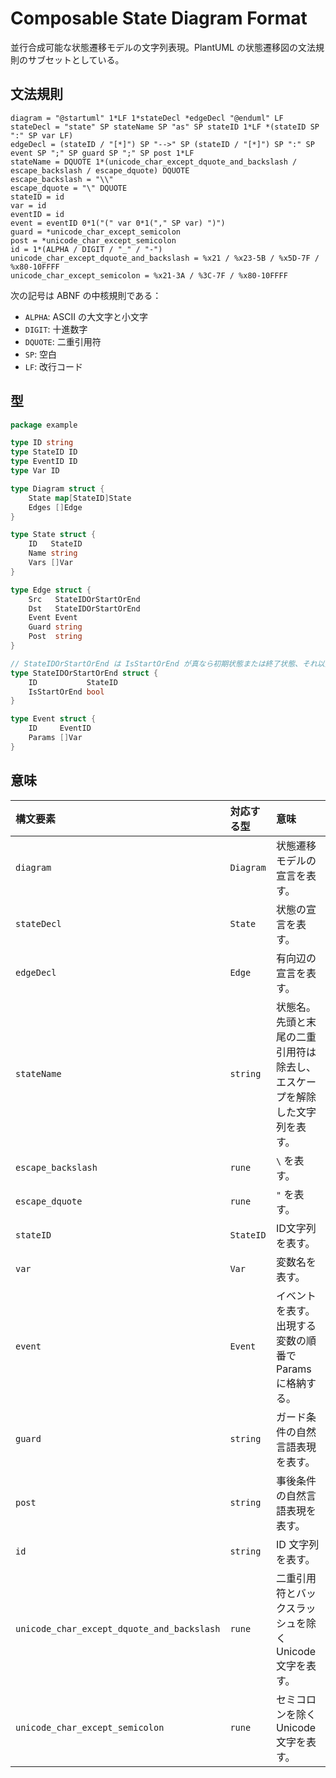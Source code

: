 Composable State Diagram Format
===============================
並行合成可能な状態遷移モデルの文字列表現。PlantUML の状態遷移図の文法規則のサブセットとしている。


文法規則
--------
```abnf
diagram = "@startuml" 1*LF 1*stateDecl *edgeDecl "@enduml" LF
stateDecl = "state" SP stateName SP "as" SP stateID 1*LF *(stateID SP ":" SP var LF)
edgeDecl = (stateID / "[*]") SP "-->" SP (stateID / "[*]") SP ":" SP event SP ";" SP guard SP ";" SP post 1*LF
stateName = DQUOTE 1*(unicode_char_except_dquote_and_backslash / escape_backslash / escape_dquote) DQUOTE
escape_backslash = "\\"
escape_dquote = "\" DQUOTE
stateID = id
var = id
eventID = id
event = eventID 0*1("(" var 0*1("," SP var) ")")
guard = *unicode_char_except_semicolon
post = *unicode_char_except_semicolon
id = 1*(ALPHA / DIGIT / "_" / "-")
unicode_char_except_dquote_and_backslash = %x21 / %x23-5B / %x5D-7F / %x80-10FFFF
unicode_char_except_semicolon = %x21-3A / %3C-7F / %x80-10FFFF
```

次の記号は ABNF の中核規則である：

* `ALPHA`: ASCII の大文字と小文字
* `DIGIT`: 十進数字
* `DQUOTE`: 二重引用符
* `SP`: 空白
* `LF`: 改行コード

型
--

```go
package example

type ID string
type StateID ID
type EventID ID
type Var ID

type Diagram struct {
	State map[StateID]State
	Edges []Edge
}

type State struct {
	ID   StateID
	Name string
	Vars []Var
}

type Edge struct {
	Src   StateIDOrStartOrEnd
	Dst   StateIDOrStartOrEnd
	Event Event
	Guard string
	Post  string
}

// StateIDOrStartOrEnd は IsStartOrEnd が真なら初期状態または終了状態、それ以外の場合は ID の指す StateID を表す。
type StateIDOrStartOrEnd struct {
	ID           StateID
	IsStartOrEnd bool
}

type Event struct {
	ID     EventID
	Params []Var
}
```


意味
----
| 構文要素                                       | 対応する型     | 意味                                    |
|:-------------------------------------------|:----------|:--------------------------------------|
| `diagram`                                  | `Diagram` | 状態遷移モデルの宣言を表す。                        |
| `stateDecl`                                | `State`   | 状態の宣言を表す。                             |
| `edgeDecl`                                 | `Edge`    | 有向辺の宣言を表す。                            |
| `stateName`                                | `string`  | 状態名。先頭と末尾の二重引用符は除去し、エスケープを解除した文字列を表す。 |
| `escape_backslash`                         | `rune`    | `\` を表す。                              |
| `escape_dquote`                            | `rune`    | `"` を表す。                              |
| `stateID`                                  | `StateID` | ID文字列を表す。                             |
| `var`                                      | `Var`     | 変数名を表す。                               |
| `event`                                    | `Event`   | イベントを表す。出現する変数の順番で Params に格納する。      |
| `guard`                                    | `string`  | ガード条件の自然言語表現を表す。                      |
| `post`                                     | `string`  | 事後条件の自然言語表現を表す。                       |
| `id`                                       | `string`  | ID 文字列を表す。                            |
| `unicode_char_except_dquote_and_backslash` | `rune`    | 二重引用符とバックスラッシュを除くUnicode文字を表す。        |
| `unicode_char_except_semicolon`            | `rune`    | セミコロンを除くUnicode文字を表す。                 |
